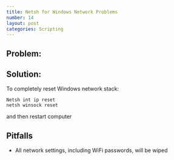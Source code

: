 ```yaml
---
title: Netsh for Windows Network Problems
number: 14
layout: post
categories: Scripting
---
```


## Problem:


## Solution:
To completely reset Windows network stack:

    Netsh int ip reset
    netsh winsock reset
    
and then restart computer


## Pitfalls

 - All network settings, including WiFi passwords, will be wiped
